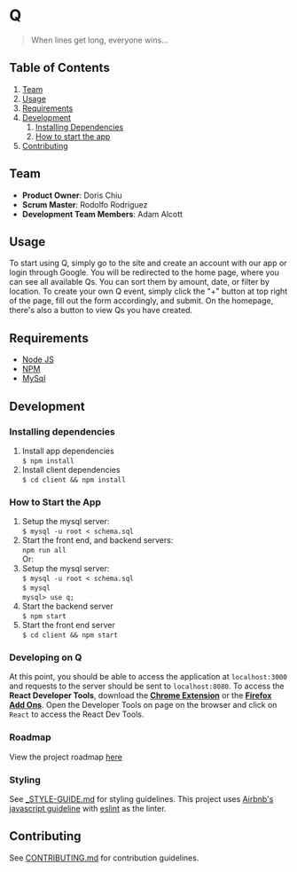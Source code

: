 # Q

> When lines get long, everyone wins...

## Table of Contents

1. [Team](#team)
2. [Usage](#usage)
3. [Requirements](#requirements)
4. [Development](#development)
    1. [Installing Dependencies](#installing-dependencies)
    1. [How to start the app](#how-to-start-the-app)
5. [Contributing](#contributing)


## Team

  - __Product Owner__: Doris Chiu
  - __Scrum Master__: Rodolfo Rodriguez
  - __Development Team Members__: Adam Alcott

## Usage

To start using Q, simply go to the site and create an account with our app or login through Google. You will be redirected to the home page, where you can see all available Qs. You can sort them by amount, date, or filter by location. To create your own Q event, simply click the "+" button at top right of the page, fill out the form accordingly, and submit. On the homepage, there's also a button to view Qs you have created.


## Requirements

- [Node JS](http://nodejs.org)  
- [NPM](http://npmjs.com) 
- [MySql](https://dev.mysql.com/downloads/installer/)

## Development

### Installing dependencies
1.  Install app dependencies  
`$ npm install`
2.  Install client dependencies  
`$ cd client && npm install`

### How to Start the App
1. Setup the mysql server:  
    `$ mysql -u root < schema.sql`
2. Start the front end, and backend servers:  
    `npm run all`  
Or: 
1. Setup the mysql server:  
  `$ mysql -u root < schema.sql`  
  `$ mysql`  
  `mysql> use q;`  
2. Start the backend server  
   `$ npm start`  
3. Start the front end server  
   `$ cd client && npm start`  

### Developing on Q
At this point, you should be able to access the application at `localhost:3000` and requests to the server should be sent to `localhost:8080`.
To access the __React Developer Tools__, download the [__Chrome Extension__](https://chrome.google.com/webstore/detail/react-developer-tools/fmkadmapgofadopljbjfkapdkoienihi?hl=en) or the [__Firefox Add Ons__](https://addons.mozilla.org/en-US/firefox/addon/react-devtools/). Open the Developer Tools on page on the browser and click on `React` to access the React Dev Tools.


### Roadmap

View the project roadmap [here](https://github.com/Rad-Hacks/Q/issues)

### Styling

See [_STYLE-GUIDE.md](_STYLE-GUIDE.md) for styling guidelines. This project uses [Airbnb's javascript guideline](https://github.com/airbnb/javascript) with [eslint](http://eslint.org/) as the linter. 

## Contributing

See [CONTRIBUTING.md](_CONTRIBUTING.md) for contribution guidelines.

